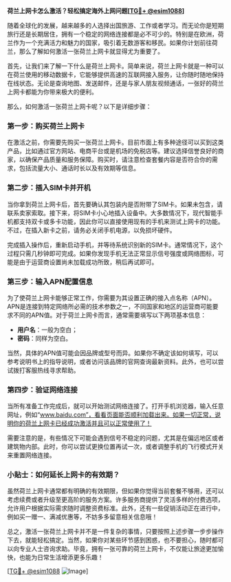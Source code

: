 **荷兰上网卡怎么激活？轻松搞定海外上网问题[[TG💪+ @esim1088](https://t.me/s/esim1088)]**

随着全球化的发展，越来越多的人选择出国旅游、工作或者学习。而无论你是短期旅行还是长期居住，拥有一个稳定的网络连接都是必不可少的。特别是在欧洲，荷兰作为一个充满活力和魅力的国家，吸引着无数游客和移民。如果你计划前往荷兰，那么了解如何激活一张荷兰上网卡就显得尤为重要了。

首先，让我们来了解一下什么是荷兰上网卡。简单来说，荷兰上网卡就是一种可以在荷兰使用的移动数据卡，它能够提供高速的互联网接入服务，让你随时随地保持在线状态。无论是查询地图、发送邮件，还是与家人朋友视频通话，一张好的荷兰上网卡都能为你带来极大的便利。

那么，如何激活一张荷兰上网卡呢？以下是详细步骤：

### 第一步：购买荷兰上网卡

在激活之前，你需要先购买一张荷兰上网卡。目前市面上有多种途径可以买到这类产品，比如通过官方网站、电商平台或是机场的免税店等。建议选择信誉良好的商家，以确保产品质量和服务保障。购买时，请注意检查套餐内容是否符合你的需求，包括流量大小、通话时长以及有效期等信息。

### 第二步：插入SIM卡并开机

当你拿到荷兰上网卡后，首先要确认其包装内是否附带了SIM卡。如果未包含，请联系卖家索取。接下来，将SIM卡小心地插入设备中。大多数情况下，现代智能手机都支持双卡或多卡功能，因此你可以直接使用现有的手机来测试上网卡的功能。不过，在插入新卡之前，请务必关闭手机电源，以免损坏硬件。

完成插入操作后，重新启动手机，并等待系统识别新的SIM卡。通常情况下，这个过程只需几秒钟即可完成。如果你发现手机无法正常显示信号强度或网络图标，可能是由于运营商设置尚未加载成功所致，稍后再试即可。

### 第三步：输入APN配置信息

为了使荷兰上网卡能够正常工作，你需要为其设置正确的接入点名称（APN）。APN是连接到特定网络所必需的技术参数之一，不同国家和地区的运营商可能要求不同的APN值。对于荷兰上网卡而言，通常需要填写以下两项基本信息：

- **用户名**：一般为空白；
- **密码**：同样为空白。

当然，具体的APN值可能会因品牌或型号而异。如果你不确定该如何填写，可以参考说明书上的指导说明，或者访问该品牌的官网查询最新资料。此外，也可以尝试拨打客服热线寻求帮助。

### 第四步：验证网络连接

当所有准备工作完成后，就可以开始测试网络连接了。打开手机浏览器，输入任意网址，例如“www.baidu.com”，看看页面能否顺利加载出来。如果一切正常，说明你的荷兰上网卡已经成功激活并且可以正常使用了！

需要注意的是，有些情况下可能会遇到信号不稳定的问题，尤其是在偏远地区或者建筑物内部。此时，你可以尝试更换位置再试一次，或者调整手机的飞行模式开关来重置网络连接。

### 小贴士：如何延长上网卡的有效期？

虽然荷兰上网卡通常都有明确的有效期限，但如果你觉得当前套餐不够用，还可以考虑续费或者升级至更高阶的服务方案。许多服务商提供了灵活多样的付费选项，允许用户根据实际需求随时调整资费标准。此外，还有一些促销活动正在进行中，例如买一赠一、满减优惠等，不妨多多留意相关信息哦！

总之，激活一张荷兰上网卡并不是一件复杂的事情，只要按照上述步骤一步步操作下去，就能轻松搞定。当然，如果你对某些环节感到困惑，也不要担心，随时都可以向专业人士咨询求助。毕竟，拥有一张可靠的荷兰上网卡，不仅能让旅途更加愉快，也能为日常生活增添更多乐趣！

[[TG💪+ @esim1088](https://t.me/s/esim1088) ![Image](https://i.postimg.cc/4NQfJmqS/Snipaste-2025-05-13-00-14-12.png)]